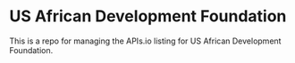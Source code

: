 # US African Development Foundation
This is a repo for managing the APIs.io listing for US African Development Foundation.